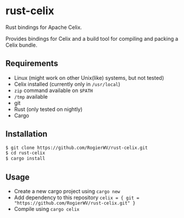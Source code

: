 # rust-celix
Rust bindings for Apache Celix.

Provides bindings for Celix and a build tool for compiling and packing a Celix bundle.

## Requirements
* Linux (might work on other Unix(like) systems, but not tested)
* Celix installed (currently only in `/usr/local`)
* `zip` command available on `$PATH`
* `/tmp` available
* git
* Rust (only tested on nightly)
* Cargo

## Installation
```bash
$ git clone https://github.com/RogierWV/rust-celix.git
$ cd rust-celix
$ cargo install
```

## Usage
* Create a new cargo project using `cargo new`
* Add dependency to this repository `celix = { git = "https://github.com/RogierWV/rust-celix.git" }`
* Compile using `cargo celix`